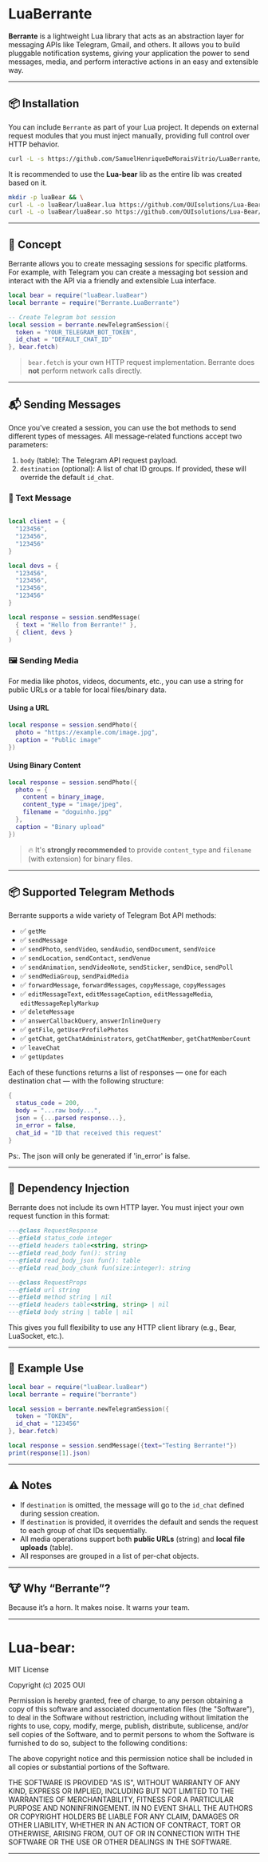 # LuaBerrante

**Berrante** is a lightweight Lua library that acts as an abstraction layer for messaging APIs like Telegram, Gmail, and others. It allows you to build pluggable notification systems, giving your application the power to send messages, media, and perform interactive actions in an easy and extensible way.

---

## 📦 Installation

You can include `Berrante` as part of your Lua project. It depends on external request modules that you must inject manually, providing full control over HTTP behavior.

```bash
curl -L -s https://github.com/SamuelHenriqueDeMoraisVitrio/LuaBerrante/releases/download/V0.0.1/LuaBerrante.lua -o LuaBerrante.lua
```

It is recommended to use the **Lua-bear** lib as the entire lib was created based on it.

```bash
mkdir -p luaBear && \
curl -L -o luaBear/luaBear.lua https://github.com/OUIsolutions/Lua-Bear/releases/download/0.1.3/luaBear.lua && \
curl -L -o luaBear/luaBear.so https://github.com/OUIsolutions/Lua-Bear/releases/download/0.1.3/luaBear.so
```

---

## 🧠 Concept

Berrante allows you to create messaging sessions for specific platforms. For example, with Telegram you can create a messaging bot session and interact with the API via a friendly and extensible Lua interface.

```lua
local bear = require("luaBear.luaBear")
local berrante = require("Berrante.LuaBerrante")

-- Create Telegram bot session
local session = berrante.newTelegramSession({
  token = "YOUR_TELEGRAM_BOT_TOKEN",
  id_chat = "DEFAULT_CHAT_ID"
}, bear.fetch)
```

> `bear.fetch` is your own HTTP request implementation. Berrante does **not** perform network calls directly.

---

## 📬 Sending Messages

Once you've created a session, you can use the bot methods to send different types of messages. All message-related functions accept two parameters:

1. `body` (table): The Telegram API request payload.
2. `destination` (optional): A list of chat ID groups. If provided, these will override the default `id_chat`.

### 📝 Text Message

```lua

local client = {
  "123456",
  "123456",
  "123456"
}

local devs = {
  "123456",
  "123456",
  "123456",
  "123456"
}

local response = session.sendMessage(
  { text = "Hello from Berrante!" },
  { client, devs }
)
```

### 🖼️ Sending Media

For media like photos, videos, documents, etc., you can use a string for public URLs or a table for local files/binary data.

#### Using a URL

```lua
local response = session.sendPhoto({
  photo = "https://example.com/image.jpg",
  caption = "Public image"
})
```

#### Using Binary Content

```lua
local response = session.sendPhoto({
  photo = {
    content = binary_image,
    content_type = "image/jpeg",
    filename = "doguinho.jpg"
  },
  caption = "Binary upload"
})
```

> 🔥 It's **strongly recommended** to provide `content_type` and `filename` (with extension) for binary files.

---

## 📦 Supported Telegram Methods

Berrante supports a wide variety of Telegram Bot API methods:

- ✅ `getMe`
- ✅ `sendMessage`
- ✅ `sendPhoto`, `sendVideo`, `sendAudio`, `sendDocument`, `sendVoice`
- ✅ `sendLocation`, `sendContact`, `sendVenue`
- ✅ `sendAnimation`, `sendVideoNote`, `sendSticker`, `sendDice`, `sendPoll`
- ✅ `sendMediaGroup`, `sendPaidMedia`
- ✅ `forwardMessage`, `forwardMessages`, `copyMessage`, `copyMessages`
- ✅ `editMessageText`, `editMessageCaption`, `editMessageMedia`, `editMessageReplyMarkup`
- ✅ `deleteMessage`
- ✅ `answerCallbackQuery`, `answerInlineQuery`
- ✅ `getFile`, `getUserProfilePhotos`
- ✅ `getChat`, `getChatAdministrators`, `getChatMember`, `getChatMemberCount`
- ✅ `leaveChat`
- ✅ `getUpdates`

Each of these functions returns a list of responses — one for each destination chat — with the following structure:

```lua
{
  status_code = 200,
  body = "...raw body...",
  json = {...parsed response...},
  in_error = false,
  chat_id = "ID that received this request"
}
```

Ps:. The json will only be generated if 'in_error' is false.

---

## 🧩 Dependency Injection

Berrante does not include its own HTTP layer. You must inject your own request function in this format:

```lua
---@class RequestResponse
---@field status_code integer
---@field headers table<string, string>
---@field read_body fun(): string
---@field read_body_json fun(): table
---@field read_body_chunk fun(size:integer): string

---@class RequestProps
---@field url string
---@field method string | nil
---@field headers table<string, string> | nil
---@field body string | table | nil
```

This gives you full flexibility to use any HTTP client library (e.g., Bear, LuaSocket, etc.).

---

## 🧪 Example Use

```lua
local bear = require("luaBear.luaBear")
local berrante = require("berrante")

local session = berrante.newTelegramSession({
  token = "TOKEN",
  id_chat = "123456"
}, bear.fetch)

local response = session.sendMessage({text="Testing Berrante!"})
print(response[1].json)
```

---

## ⚠️ Notes

- If `destination` is omitted, the message will go to the `id_chat` defined during session creation.
- If `destination` is provided, it overrides the default and sends the request to each group of chat IDs sequentially.
- All media operations support both **public URLs** (string) and **local file uploads** (table).
- All responses are grouped in a list of per-chat objects.

---

## 🐮 Why “Berrante”?

Because it’s a horn. It makes noise. It warns your team.

---

# Lua-bear:
MIT License

Copyright (c) 2025 OUI

Permission is hereby granted, free of charge, to any person obtaining a copy
of this software and associated documentation files (the "Software"), to deal
in the Software without restriction, including without limitation the rights
to use, copy, modify, merge, publish, distribute, sublicense, and/or sell
copies of the Software, and to permit persons to whom the Software is
furnished to do so, subject to the following conditions:

The above copyright notice and this permission notice shall be included in all
copies or substantial portions of the Software.

THE SOFTWARE IS PROVIDED "AS IS", WITHOUT WARRANTY OF ANY KIND, EXPRESS OR
IMPLIED, INCLUDING BUT NOT LIMITED TO THE WARRANTIES OF MERCHANTABILITY,
FITNESS FOR A PARTICULAR PURPOSE AND NONINFRINGEMENT. IN NO EVENT SHALL THE
AUTHORS OR COPYRIGHT HOLDERS BE LIABLE FOR ANY CLAIM, DAMAGES OR OTHER
LIABILITY, WHETHER IN AN ACTION OF CONTRACT, TORT OR OTHERWISE, ARISING FROM,
OUT OF OR IN CONNECTION WITH THE SOFTWARE OR THE USE OR OTHER DEALINGS IN THE
SOFTWARE.

---

